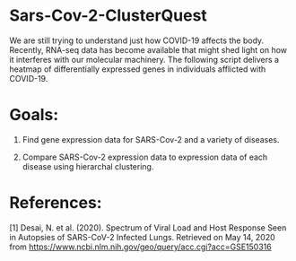 # Sars-Cov-2-ClusterQuest

We are still trying to understand just how COVID-19 affects the body. Recently, RNA-seq data has become available that might shed light on how it interferes with our molecular machinery. The following script delivers a heatmap of differentially expressed genes in individuals afflicted with COVID-19.

# Goals:

1. Find gene expression data for SARS-Cov-2 and a variety of diseases.

2. Compare SARS-Cov-2 expression data to expression data of each disease using hierarchal clustering.

# References:

[1] Desai, N. et al. (2020). 	Spectrum of Viral Load and Host Response Seen in Autopsies of SARS-CoV-2 Infected Lungs. Retrieved on May 14, 2020 from https://www.ncbi.nlm.nih.gov/geo/query/acc.cgi?acc=GSE150316

